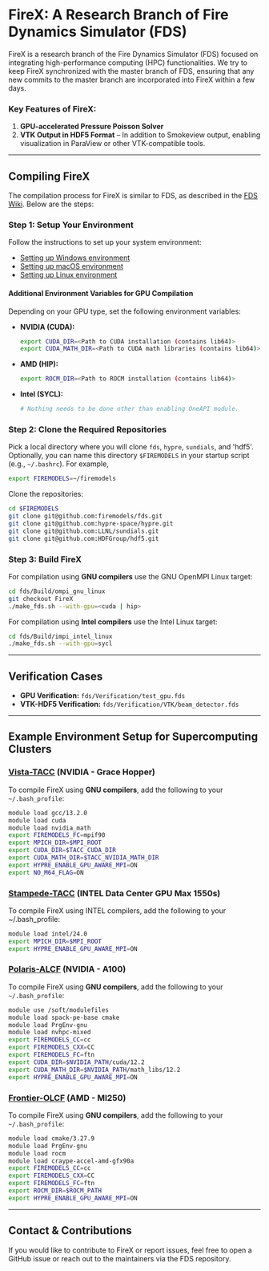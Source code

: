 # FireX: A Research Branch of Fire Dynamics Simulator (FDS)

FireX is a research branch of the Fire Dynamics Simulator (FDS) focused on integrating high-performance computing (HPC) functionalities. We try to keep FireX synchronized with the master branch of FDS, ensuring that any new commits to the master branch are incorporated into FireX within a few days.

### Key Features of FireX:

1. **GPU-accelerated Pressure Poisson Solver**
2. **VTK Output in HDF5 Format** – In addition to Smokeview output, enabling visualization in ParaView or other VTK-compatible tools.

---

## Compiling FireX

The compilation process for FireX is similar to FDS, as described in the [FDS Wiki](https://github.com/firemodels/fds/wiki). Below are the steps:

### **Step 1: Setup Your Environment**

Follow the instructions to set up your system environment:

  - [Setting up Windows environment](https://github.com/firemodels/fds/wiki/Setting-up-Windows-Environment)
  - [Setting up macOS environment](https://github.com/firemodels/fds/wiki/Setting-up-macOS-Environment)
  - [Setting up Linux environment](https://github.com/firemodels/fds/wiki/Setting-up-Linux-environment)

#### **Additional Environment Variables for GPU Compilation**

Depending on your GPU type, set the following environment variables:

- **NVIDIA (CUDA):**
  ```sh
  export CUDA_DIR=<Path to CUDA installation (contains lib64)>
  export CUDA_MATH_DIR=<Path to CUDA math libraries (contains lib64)>
  ```
- **AMD (HIP):**
  ```sh
  export ROCM_DIR=<Path to ROCM installation (contains lib64)>
  ```
- **Intel (SYCL):**
  ```sh
  # Nothing needs to be done other than enabling OneAPI module.
  ```

### **Step 2: Clone the Required Repositories**

Pick a local directory where you will clone `fds`, `hypre`, `sundials`, and 'hdf5'.  Optionally, you can name this directory `$FIREMODELS` in your startup script (e.g., `~/.bashrc`).  For example, 

```sh
export FIREMODELS=~/firemodels
```

Clone the repositories:

```sh
cd $FIREMODELS
git clone git@github.com:firemodels/fds.git
git clone git@github.com:hypre-space/hypre.git
git clone git@github.com:LLNL/sundials.git
git clone git@github.com:HDFGroup/hdf5.git
```

### **Step 3: Build FireX**

For compilation using **GNU compilers** use the GNU OpenMPI Linux target:
```sh
cd fds/Build/ompi_gnu_linux
git checkout FireX
./make_fds.sh --with-gpu=<cuda | hip>
```

For compilation using **Intel compilers** use the Intel Linux target:
```sh
cd fds/Build/impi_intel_linux
./make_fds.sh --with-gpu=sycl
```

---

## Verification Cases

- **GPU Verification:** `fds/Verification/test_gpu.fds`
- **VTK-HDF5 Verification:** `fds/Verification/VTK/beam_detector.fds`

---

## Example Environment Setup for Supercomputing Clusters

### **[Vista-TACC](https://tacc.utexas.edu/systems/vista/)** (NVIDIA - Grace Hopper)

To compile FireX using **GNU compilers**, add the following to your `~/.bash_profile`:

```sh
module load gcc/13.2.0
module load cuda
module load nvidia_math
export FIREMODELS_FC=mpif90
export MPICH_DIR=$MPI_ROOT
export CUDA_DIR=$TACC_CUDA_DIR
export CUDA_MATH_DIR=$TACC_NVIDIA_MATH_DIR
export HYPRE_ENABLE_GPU_AWARE_MPI=ON
export NO_M64_FLAG=ON
```

### [Stampede-TACC](https://tacc.utexas.edu/systems/stampede3/) (INTEL Data Center GPU Max 1550s)
To compile FireX using INTEL compilers, add the following to your ~/.bash_profile:
```sh
module load intel/24.0
export MPICH_DIR=$MPI_ROOT
export HYPRE_ENABLE_GPU_AWARE_MPI=ON
```

### **[Polaris-ALCF](https://www.alcf.anl.gov/polaris)** (NVIDIA - A100)

To compile FireX using **GNU compilers**, add the following to your `~/.bash_profile`:

```sh
module use /soft/modulefiles
module load spack-pe-base cmake
module load PrgEnv-gnu
module load nvhpc-mixed
export FIREMODELS_CC=cc
export FIREMODELS_CXX=CC
export FIREMODELS_FC=ftn
export CUDA_DIR=$NVIDIA_PATH/cuda/12.2
export CUDA_MATH_DIR=$NVIDIA_PATH/math_libs/12.2
export HYPRE_ENABLE_GPU_AWARE_MPI=ON
```

### **[Frontier-OLCF](https://www.olcf.ornl.gov/frontier/)** (AMD - MI250)

To compile FireX using **GNU compilers**, add the following to your `~/.bash_profile`:

```sh
module load cmake/3.27.9
module load PrgEnv-gnu
module load rocm
module load craype-accel-amd-gfx90a
export FIREMODELS_CC=cc
export FIREMODELS_CXX=CC
export FIREMODELS_FC=ftn
export ROCM_DIR=$ROCM_PATH
export HYPRE_ENABLE_GPU_AWARE_MPI=ON
```

---

## Contact & Contributions

If you would like to contribute to FireX or report issues, feel free to open a GitHub issue or reach out to the maintainers via the FDS repository.






